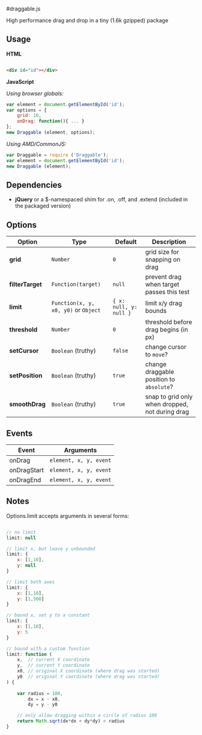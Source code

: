 #draggable.js

High performance drag and drop in a tiny (1.6k gzipped) package

## Usage

**HTML**
```html

<div id="id"></div>

```

**JavaScript**

*Using browser globals:*
```js
var element = document.getElementById('id');
var options = {
	grid: 10,
	onDrag: function(){ ... }
};
new Draggable (element, options);
```

*Using AMD/CommonJS:*
```js
var Draggable = require ('Draggable');
var element = document.getElementById('id');
new Draggable (element);
```

## Dependencies

- **jQuery** or a $-namespaced shim for .on, .off, and .extend (included in the packaged version)

## Options

| Option 			| Type			| Default			| Description							|
|-------------------|---------------|-------------------|---------------------------------------|
| **grid**			| `Number`		| `0`				| grid size for snapping on drag 	|
| **filterTarget**	| `Function(target)`	| `null`		| prevent drag when target passes this test |
| **limit**			| `Function(x, y, x0, y0)` or `Object` | `{ x: null, y: null }` | limit x/y drag bounds		|
| **threshold**		| `Number`		| `0`				| threshold before drag begins (in px)	|
| **setCursor**		| `Boolean` (truthy) | `false`		| change cursor to `move`?				|
| **setPosition**	| `Boolean` (truthy) | `true`			| change draggable position to `absolute`? |
| **smoothDrag**	| `Boolean` (truthy) | `true`			| snap to grid only when dropped, not during drag |

## Events

| Event 			| Arguments					|
|-------------------|---------------------------|
| onDrag			| `element, x, y, event`	|
| onDragStart		| `element, x, y, event`	|
| onDragEnd			| `element, x, y, event`	|

## Notes

Options.limit accepts arguments in several forms:

```js

// no limit
limit: null

// limit x, but leave y unbounded
limit: {
	x: [1,10],
	y: null
}

// limit both axes
limit: {
	x: [1,10],
	y: [1,500]
}

// bound x, set y to a constant
limit: {
	x: [1,10],
	y: 5
}

// bound with a custom function
limit: function (
	x,	// current X coordinate
	y,	// current Y coordinate
	x0,	// original X coordinate (where drag was started)
	y0	// original Y coordinate (where drag was started)
) {
	
	var radius = 100,
		dx = x - x0,
		dy = y - y0

	// only allow dragging within a circle of radius 100
	return Math.sqrt(dx*dx + dy*dy) < radius
}

```
